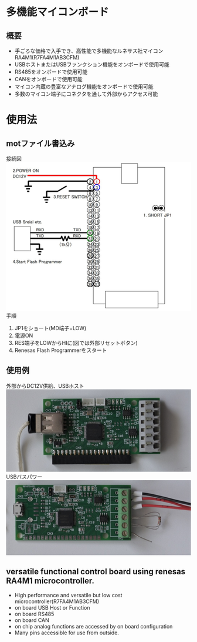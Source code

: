 # 多機能マイコンボード
## 概要
- 手ごろな価格で入手でき、高性能で多機能なルネサス社マイコンRA4M1(R7FA4M1AB3CFM)
- USBホストまたはUSBファンクション機能をオンボードで使用可能
- RS485をオンボードで使用可能
- CANをオンボードで使用可能
- マイコン内蔵の豊富なアナログ機能をオンボードで使用可能
- 多数のマイコン端子にコネクタを通して外部からアクセス可能

# 使用法
## motファイル書込み
接続図
![接続図](./picture/writting.jpg)
手順  
1. JP1をショート(MD端子=LOW)
2. 電源ON
3. RES端子をLOWからHIに(図では外部リセットボタン)
4. Renesas Flash Programmerをスタート

## 使用例
外部からDC12V供給、USBホスト
![接続図](./picture/pict1.JPG)
USBバスパワー
![接続図](./picture/pict2.JPG)

## versatile functional control board using renesas RA4M1 microcontroller.
- High performance and versatile but low cost microcontroller(R7FA4M1AB3CFM)
- on board USB Host or Function
- on board RS485
- on board CAN
- on chip analog functions are accessed by on board configuration
- Many pins accessible for use from outside.
